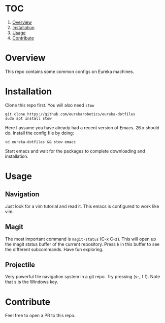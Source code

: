 # TOC
1. [Overview](#overview)
2. [Installation](#installation)
3. [Usage](#usage)
4. [Contribute](#contribute)

# Overview

This repo contains some common configs on Eureka machines.

# Installation

Clone this repo first. You will also need `stow`
``` shell
git clone https://github.com/eurekarobotics/eureka-dotfiles
sudo apt install stow
```

Here I assume you have already had a recent version of Emacs. 26.x
should do. Install the config file by doing:
``` shell
cd eureka-dotfiles && stow emacs
```

Start emacs and wait for the packages to complete downloading and
installation.

# Usage

## Navigation
Just look for a vim tutorial and read it. This emacs is configured to
work like vim.

## Magit

The most important command is `magit-status` (C-x C-z). This will open
up the magit status buffer of the current repository. Press `h` in
this buffer to see the different subcommands. Have fun exploring.

## Projectile

Very powerful file navigation system in a git repo. Try pressing (s-, f f). Note that s is the Windows key.

# Contribute
Feel free to open a PR to this repo.




